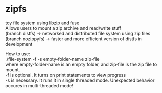 # zipfs
toy file system using libzip and fuse  
Allows users to mount a zip archive and read/write stuff  
(branch distfs) -> networked and distributed file system using zip files  
(branch nozippyfs) -> faster and more efficient version of distfs in development


How to use:  
./file-system -f -s empty-folder-name zip-file  
where empty-folder-name is an empty folder, and zip-file is the zip file to mount.  
-f is optional. It turns on print statements to view progress  
-s is necessary. It runs it in single threaded mode. Unexpected behavior occures in multi-threaded mode!


